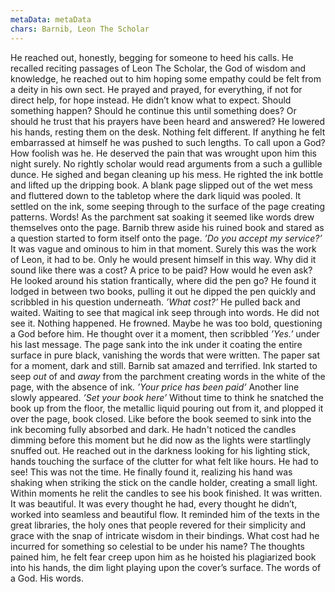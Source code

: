 ```yaml
---
metaData: metaData
chars: Barnib, Leon The Scholar
---
```


He reached out, honestly, begging for someone to heed his calls. He recalled reciting passages of Leon The Scholar, the God of wisdom and knowledge, he reached out to him hoping some empathy could be felt from a deity in his own sect. He prayed and prayed, for everything, if not for direct help, for hope instead. 
He didn’t know what to expect. Should something happen? Should he continue this until something does? Or should he trust that his prayers have been heard and answered? He lowered his hands, resting them on the desk. Nothing felt different. If anything he felt embarrassed at himself he was pushed to such lengths. To call upon a God? How foolish was he. He deserved the pain that was wrought upon him this night surely. No rightly scholar would read arguments from a such a gullible dunce. 
He sighed and began cleaning up his mess. He righted the ink bottle and lifted up the dripping book. A blank page slipped out of the wet mess and fluttered down to the tabletop where the dark liquid was pooled. It settled on the ink, some seeping through to the surface of the page creating patterns. Words! As the parchment sat soaking it seemed like words drew themselves onto the page. Barnib threw aside his ruined book and stared as a question started to form itself onto the page.
*’Do you accept my service?’*
It was vague and ominous to him in that moment. Surely this was the work of Leon, it had to be. Only he would present himself in this way. Why did it sound like there was a cost? A price to be paid? How would he even ask? He looked around his station frantically, where did the pen go? He found it lodged in between two books, pulling it out he dipped the pen quickly and scribbled in his question underneath. 
*’What cost?’*
He pulled back and waited. Waiting to see that magical ink seep through into words. He did not see it. Nothing happened. He frowned. Maybe he was too bold, questioning a God before him. He thought over it a moment, then scribbled *’Yes.’* under his last message.
The page sank into the ink under it coating the entire surface in pure black, vanishing the words that were written. The paper sat for a moment, dark and still. Barnib sat amazed and terrified. Ink started to seep *out* of and *away* from the parchment creating words in the white of the page, with the absence of ink. 
*’Your price has been paid’* 
Another line slowly appeared.
*’Set your book here’*
Without time to think he snatched the book up from the floor, the metallic liquid pouring out from it, and plopped it over the page, book closed. Like before the book seemed to sink into the ink becoming fully absorbed and dark. He hadn't noticed the candles dimming before this moment but he did now as the lights were startlingly snuffed out. He reached out in the darkness looking for his lighting stick, hands touching the surface of the clutter for what felt like hours. He had to see! This was not the time. 
He finally found it, realizing his hand was shaking when striking the stick on the candle holder, creating a small light. Within moments he relit the candles to see his book finished. It was written. It was beautiful. It was every thought he had, every thought he didn’t, worked into seamless and beautiful flow. It reminded him of the texts in the great libraries, the holy ones that people revered for their simplicity and grace with the snap of intricate wisdom in their bindings. What cost had he incurred for something so celestial to be under his name? The thoughts pained him, he felt fear creep upon him as he hoisted his plagiarized book into his hands, the dim light playing upon the cover’s surface. The words of a God. 
His words.